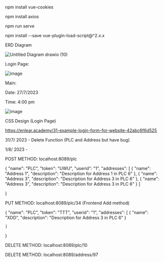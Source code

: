 npm install vue-cookies

npm install axios

npm run serve

npm install --save vue-plugin-load-script@^2.x.x

ERD Diagram

![Untitled Diagram drawio (10)](https://github.com/junxian428/vuejs_frontend_crud/assets/58724748/4ac07240-4f38-4e91-9d83-62488ed8e8fa)


Login Page:

![image](https://github.com/junxian428/vuejs_frontend_crud/assets/58724748/7567d67e-167e-47e5-9460-998af5e5a94f)

Main:

Date: 27/7/2023 

Time: 4:00 pm

![image](https://github.com/junxian428/vuejs_frontend_crud/assets/58724748/a6fcab61-8dde-4ccd-807a-d99c7d56d4d5)



CSS Design (Login Page)

https://enlear.academy/31-example-login-form-for-website-42abc6f6d525


31/7/ 2023 - Delete Function (PLC and Address but have bug)

1/8/ 2023 - 

POST METHOD: localhost:8089/plc

{
    "name": "PLC",
    "token": "UWU",
    "userid": "1",
        "addresses": [
            {
                "name": "Address 1",
                "description": "Description for Address 1 in PLC 6"
            },
            {
                "name": "Address 3",
                "description": "Description for Address 3 in PLC 6"
            },
            {
                "name": "Address 3",
                "description": "Description for Address 3 in PLC 6"
            }
        ]

}


PUT METHOD: localhost:8089/plc/34 (Frontend Add method)


{
    "name": "PLC",
    "token": "TTT",
    "userid": "1",
    "addresses": [
        {
            "name": "XDD",
            "description": "Description for Address 3 in PLC 6"
        }
    
    ]

}


DELETE METHOD: localhost:8089/plc/10


DELETE METHOD: localhost:8089/address/97



